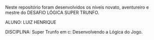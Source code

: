 Neste repositório foram desenvolvidos os níveis novato, aventureiro e mestre do DESAFIO LÓGICA SUPER TRUNFO.

ALUNO: LUIZ HENRIQUE

DISCIPLINA: Super Trunfo em c: Desenvolvendo a Lógica do Jogo.
